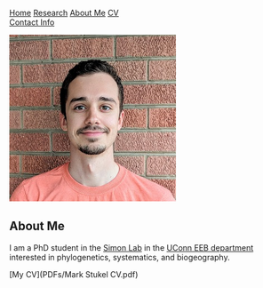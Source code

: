 [Home](https://markstukel.github.io)    [Research](pages/research.html)    [About Me](pages/about-me.html)    [CV](pages/cv.html)    
[Contact Info](pages/contact-info.html)

![Image of Mark Stukel](images/headshot.jpg
"PhD Student in the Uconn EEB department")

## About Me
I am a PhD student in the [Simon Lab](https://wp.chris-simon-lab.eeb.uconn.edu/) in the [UConn EEB department](https://eeb.uconn.edu)
interested in phylogenetics, systematics, and biogeography.

[My CV](PDFs/Mark Stukel CV.pdf)

